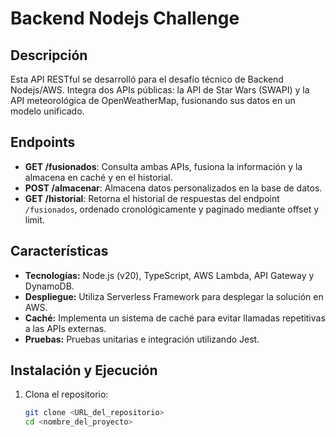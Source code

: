 # Backend Nodejs Challenge

## Descripción
Esta API RESTful se desarrolló para el desafío técnico de Backend Nodejs/AWS. Integra dos APIs públicas: la API de Star Wars (SWAPI) y la API meteorológica de OpenWeatherMap, fusionando sus datos en un modelo unificado.

## Endpoints
- **GET /fusionados**: Consulta ambas APIs, fusiona la información y la almacena en caché y en el historial.
- **POST /almacenar**: Almacena datos personalizados en la base de datos.
- **GET /historial**: Retorna el historial de respuestas del endpoint `/fusionados`, ordenado cronológicamente y paginado mediante offset y limit.

## Características
- **Tecnologías:** Node.js (v20), TypeScript, AWS Lambda, API Gateway y DynamoDB.
- **Despliegue:** Utiliza Serverless Framework para desplegar la solución en AWS.
- **Caché:** Implementa un sistema de caché para evitar llamadas repetitivas a las APIs externas.
- **Pruebas:** Pruebas unitarias e integración utilizando Jest.

## Instalación y Ejecución
1. Clona el repositorio:
   ```bash
   git clone <URL_del_repositorio>
   cd <nombre_del_proyecto>